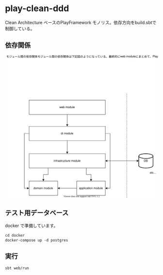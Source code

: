 # play-clean-ddd

Clean Architecture ベースのPlayFramework モノリス。依存方向をbuild.sbtで制御している。

## 依存関係

![architecture](architecture.drawio.svg)

## テスト用データベース

docker で準備しています。

```shell
cd docker 
docker-compose up -d postgres
```

## 実行

```shell
sbt web/run
```